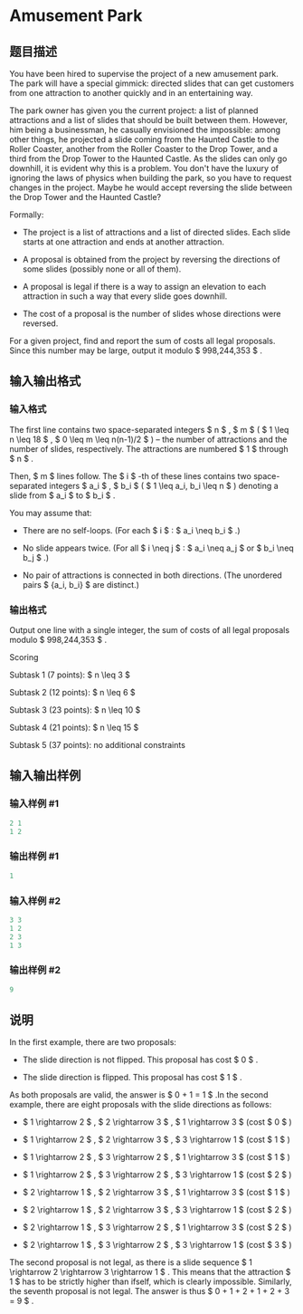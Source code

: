 # Amusement Park

## 题目描述

You have been hired to supervise the project of a new amusement park. The park will have a special gimmick: directed slides that can get customers from one attraction to another quickly and in an entertaining way.

The park owner has given you the current project: a list of planned attractions and a list of slides that should be built between them. However, him being a businessman, he casually envisioned the impossible: among other things, he projected a slide coming from the Haunted Castle to the Roller Coaster, another from the Roller Coaster to the Drop Tower, and a third from the Drop Tower to the Haunted Castle. As the slides can only go downhill, it is evident why this is a problem. You don't have the luxury of ignoring the laws of physics when building the park, so you have to request changes in the project. Maybe he would accept reversing the slide between the Drop Tower and the Haunted Castle?

Formally:

- The project is a list of attractions and a list of directed slides. Each slide starts at one attraction and ends at another attraction.

- A proposal is obtained from the project by reversing the directions of some slides (possibly none or all of them).

- A proposal is legal if there is a way to assign an elevation to each attraction in such a way that every slide goes downhill.

- The cost of a proposal is the number of slides whose directions were reversed.

For a given project, find and report the sum of costs all legal proposals. Since this number may be large, output it modulo $ 998,244,353 $ .

## 输入输出格式

### 输入格式

The first line contains two space-separated integers $ n $ , $ m $ ( $ 1 \leq n \leq 18 $ , $ 0 \leq m \leq n(n-1)/2 $ ) – the number of attractions and the number of slides, respectively. The attractions are numbered $ 1 $ through $ n $ .

Then, $ m $ lines follow. The $ i $ -th of these lines contains two space-separated integers $ a_i $ , $ b_i $ ( $ 1 \leq a_i, b_i \leq n $ ) denoting a slide from $ a_i $ to $ b_i $ .

You may assume that:

- There are no self-loops. (For each $ i $ : $ a_i \neq b_i $ .)

- No slide appears twice. (For all $ i \neq j $ : $ a_i \neq a_j $ or $ b_i \neq b_j $ .)

- No pair of attractions is connected in both directions. (The unordered pairs $ \{a_i, b_i\} $ are distinct.)

### 输出格式

Output one line with a single integer, the sum of costs of all legal proposals modulo $ 998,244,353 $ .

Scoring

Subtask 1 (7 points): $ n \leq 3 $

Subtask 2 (12 points): $ n \leq 6 $

Subtask 3 (23 points): $ n \leq 10 $

Subtask 4 (21 points): $ n \leq 15 $

Subtask 5 (37 points): no additional constraints

## 输入输出样例

### 输入样例 #1

```cpp
2 1
1 2

```
### 输出样例 #1

```cpp
1

```
### 输入样例 #2

```cpp
3 3
1 2
2 3
1 3

```
### 输出样例 #2

```cpp
9

```
## 说明

In the first example, there are two proposals:

- The slide direction is not flipped. This proposal has cost $ 0 $ .

- The slide direction is flipped. This proposal has cost $ 1 $ .

As both proposals are valid, the answer is $ 0 + 1 = 1 $ .In the second example, there are eight proposals with the slide directions as follows:

- $ 1 \rightarrow 2 $ , $ 2 \rightarrow 3 $ , $ 1 \rightarrow 3 $ (cost $ 0 $ )

- $ 1 \rightarrow 2 $ , $ 2 \rightarrow 3 $ , $ 3 \rightarrow 1 $ (cost $ 1 $ )

- $ 1 \rightarrow 2 $ , $ 3 \rightarrow 2 $ , $ 1 \rightarrow 3 $ (cost $ 1 $ )

- $ 1 \rightarrow 2 $ , $ 3 \rightarrow 2 $ , $ 3 \rightarrow 1 $ (cost $ 2 $ )

- $ 2 \rightarrow 1 $ , $ 2 \rightarrow 3 $ , $ 1 \rightarrow 3 $ (cost $ 1 $ )

- $ 2 \rightarrow 1 $ , $ 2 \rightarrow 3 $ , $ 3 \rightarrow 1 $ (cost $ 2 $ )

- $ 2 \rightarrow 1 $ , $ 3 \rightarrow 2 $ , $ 1 \rightarrow 3 $ (cost $ 2 $ )

- $ 2 \rightarrow 1 $ , $ 3 \rightarrow 2 $ , $ 3 \rightarrow 1 $ (cost $ 3 $ )

The second proposal is not legal, as there is a slide sequence $ 1 \rightarrow 2 \rightarrow 3 \rightarrow 1 $ . This means that the attraction $ 1 $ has to be strictly higher than ifself, which is clearly impossible. Similarly, the seventh proposal is not legal. The answer is thus $ 0 + 1 + 2 + 1 + 2 + 3 = 9 $ .

